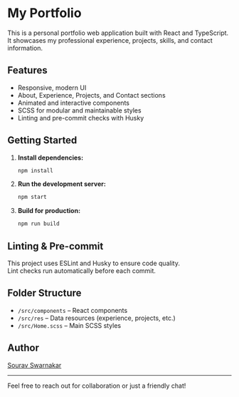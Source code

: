 # My Portfolio

This is a personal portfolio web application built with React and TypeScript.  
It showcases my professional experience, projects, skills, and contact information.

## Features

- Responsive, modern UI
- About, Experience, Projects, and Contact sections
- Animated and interactive components
- SCSS for modular and maintainable styles
- Linting and pre-commit checks with Husky

## Getting Started

1. **Install dependencies:**
   ```bash
   npm install
   ```

2. **Run the development server:**
   ```bash
   npm start
   ```

3. **Build for production:**
   ```bash
   npm run build
   ```

## Linting & Pre-commit

This project uses ESLint and Husky to ensure code quality.  
Lint checks run automatically before each commit.

## Folder Structure

- `/src/components` – React components
- `/src/res` – Data resources (experience, projects, etc.)
- `/src/Home.scss` – Main SCSS styles

## Author

[Sourav Swarnakar](mailto:srvswarnakar@gmail.com)

---

Feel free to reach out for collaboration or just a friendly chat!
